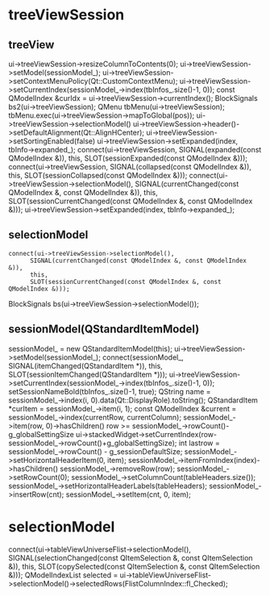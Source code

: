 # treeViewSession
## treeView
ui->treeViewSession->resizeColumnToContents(0);
ui->treeViewSession->setModel(sessionModel_);
  ui->treeViewSession->setContextMenuPolicy(Qt::CustomContextMenu);
  ui->treeViewSession->setCurrentIndex(sessionModel_->index(tbInfos_.size()-1, 0));
  const QModelIndex &curIdx = ui->treeViewSession->currentIndex();
  BlockSignals bs2(ui->treeViewSession);
  QMenu tbMenu(ui->treeViewSession);
  tbMenu.exec(ui->treeViewSession->mapToGlobal(pos));
  ui->treeViewSession->selectionModel()
  ui->treeViewSession->header()->setDefaultAlignment(Qt::AlignHCenter);
  ui->treeViewSession->setSortingEnabled(false)
  ui->treeViewSession->setExpanded(index, tbInfo->expanded_);
  connect(ui->treeViewSession,
          SIGNAL(expanded(const QModelIndex &)),
          this,
          SLOT(sessionExpanded(const QModelIndex &)));
  connect(ui->treeViewSession,
          SIGNAL(collapsed(const QModelIndex &)),
          this,
          SLOT(sessionCollapsed(const QModelIndex &)));
  connect(ui->treeViewSession->selectionModel(),
          SIGNAL(currentChanged(const QModelIndex &, const QModelIndex &)),
          this,
          SLOT(sessionCurrentChanged(const QModelIndex &, const QModelIndex &)));
ui->treeViewSession->setExpanded(index, tbInfo->expanded_);
## selectionModel
    connect(ui->treeViewSession->selectionModel(),
          SIGNAL(currentChanged(const QModelIndex &, const QModelIndex &)),
          this,
          SLOT(sessionCurrentChanged(const QModelIndex &, const QModelIndex &)));        
BlockSignals bs(ui->treeViewSession->selectionModel());
## sessionModel(QStandardItemModel)
sessionModel_ = new QStandardItemModel(this);
ui->treeViewSession->setModel(sessionModel_);
connect(sessionModel_,
          SIGNAL(itemChanged(QStandardItem \*)),
          this,
          SLOT(sessionItemChanged(QStandardItem \*)));
ui->treeViewSession->setCurrentIndex(sessionModel_->index(tbInfos_.size()-1, 0));
setSessionNameBold(tbInfos_.size()-1, true);
QString name = sessionModel_->index(i, 0).data(Qt::DisplayRole).toString();
QStandardItem \*curItem = sessionModel_->item(i, 1);
const QModelIndex &current = sessionModel_->index(currentRow, currentColumn);
sessionModel_->item(row, 0)->hasChildren()
row >= sessionModel_->rowCount()-g_globalSettingSize
ui->stackedWidget->setCurrentIndex(row-sessionModel_->rowCount()+g_globalSettingSize);
int lastrow = sessionModel_->rowCount() - g_sessionDefaultSize;
sessionModel_->setHorizontalHeaderItem(0, item);
sessionModel_->itemFromIndex(index)->hasChildren()
sessionModel_->removeRow(row);
sessionModel_->setRowCount(0);
sessionModel_->setColumnCount(tableHeaders.size());
sessionModel_->setHorizontalHeaderLabels(tableHeaders);
sessionModel_->insertRow(cnt);
sessionModel_->setItem(cnt, 0, item);
# selectionModel
connect(ui->tableViewUniverseFlist->selectionModel(),
          SIGNAL(selectionChanged(const QItemSelection &, const QItemSelection &)),
          this, SLOT(copySelected(const QItemSelection &, const QItemSelection &)));
QModelIndexList selected = ui->tableViewUniverseFlist->selectionModel()->selectedRows(FlistColumnIndex::fl_Checked);


